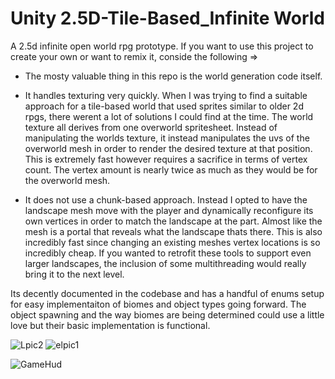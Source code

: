 # Unity 2.5D-Tile-Based_Infinite World
A 2.5d infinite open world rpg prototype.
If you want to use this project to create your own or want to remix it, conside the following =>

- The mosty valuable thing in this repo is the world generation code itself.
  
- It handles texturing very quickly. When I was trying to find a suitable approach for a tile-based world that used sprites similar to older 2d rpgs, there werent a lot of solutions I could find at the time. 
The world texture all derives from one overworld spritesheet. Instead of manipulating the worlds texture, it instead manipulates the uvs of the overworld mesh in order to render the desired texture at that position. This is extremely fast however requires a sacrifice in terms of vertex count. The vertex amount is nearly twice as much as they would be for the overworld mesh.

- It does not use a chunk-based approach. Instead I opted to have the landscape mesh move with the player and dynamically reconfigure its own vertices in order to match the landscape at the part. Almost like the mesh is a portal that reveals what the landscape thats there. This is also incredibly fast since changing an existing meshes vertex locations is so incredibly cheap. If you wanted to retrofit these tools to support even larger landscapes, the inclusion of some multithreading would really bring it to the next level.

Its decently documented in the codebase and has a handful of enums setup for easy implementaiton of biomes and object types going forward.
The object spawning and the way biomes are being determined could use a little love but their basic implementation is functional.

![Lpic2](https://user-images.githubusercontent.com/80863542/125507269-a8fcc5b9-0d6a-4586-82f3-25003c6b13a4.png)
![elpic1](https://user-images.githubusercontent.com/80863542/125507274-fe3ba72f-9962-46e9-bb2d-761d9a67f3f0.png)

![GameHud](https://user-images.githubusercontent.com/80863542/143786550-50a429e5-5e1f-4834-b2d1-caeb547a60db.png)
